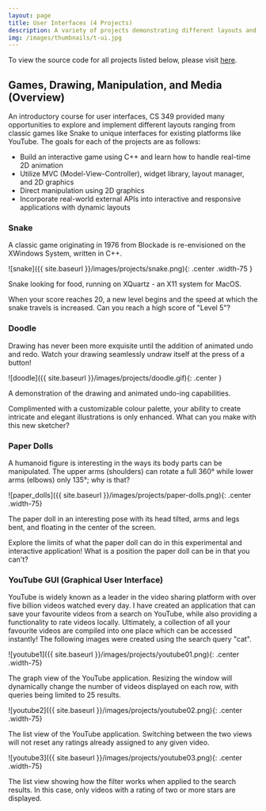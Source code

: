 ```yaml
---
layout: page
title: User Interfaces (4 Projects)
description: A variety of projects demonstrating different layouts and interactions
img: /images/thumbnails/t-ui.jpg
---
```


To view the source code for all projects listed below, please visit [here](https://github.com/yikwun/User-Interfaces).

## Games, Drawing, Manipulation, and Media (Overview)
An introductory course for user interfaces, CS 349 provided many opportunities to explore and implement different layouts ranging from classic games like Snake to unique interfaces for existing platforms like YouTube. The goals for each of the projects are as follows:
- Build an interactive game using C++ and learn how to handle real-time 2D animation
- Utilize MVC (Model-View-Controller), widget library, layout manager, and 2D graphics
- Direct manipulation using 2D graphics
- Incorporate real-world external APIs into interactive and responsive applications with dynamic layouts

### Snake

A classic game originating in 1976 from Blockade is re-envisioned on the XWindows System, written in C++.

![snake]({{ site.baseurl }}/images/projects/snake.png){: .center .width-75 }
<div class="caption"> Snake looking for food, running on XQuartz - an X11 system for MacOS. </div>

When your score reaches 20, a new level begins and the speed at which the snake travels is increased. Can you reach a high score of "Level 5"?

### Doodle

Drawing has never been more exquisite until the addition of animated undo and redo. Watch your drawing seamlessly undraw itself at the press of a button!

![doodle]({{ site.baseurl }}/images/projects/doodle.gif){: .center }
<div class="caption"> A demonstration of the drawing and animated undo-ing capabilities. </div>

Complimented with a customizable colour palette, your ability to create intricate and elegant illustrations is only enhanced. What can you make with this new sketcher?

### Paper Dolls

A humanoid figure is interesting in the ways its body parts can be manipulated. The upper arms (shoulders) can rotate a full 360° while lower arms (elbows) only 135°; why is that?

![paper_dolls]({{ site.baseurl }}/images/projects/paper-dolls.png){: .center .width-75}
<div class="caption"> The paper doll in an interesting pose with its head tilted, arms and legs bent, and floating in the center of the screen. </div>

Explore the limits of what the paper doll can do in this experimental and interactive application! What is a position the paper doll can be in that you can't?

### YouTube GUI (Graphical User Interface)

YouTube is widely known as a leader in the video sharing platform with over five billion videos watched every day. I have created an application that can save your favourite videos from a search on YouTube, while also providing a functionality to rate videos locally. Ultimately, a collection of all your favourite videos are compiled into one place which can be accessed instantly! The following images were created using the search query "cat".

![youtube1]({{ site.baseurl }}/images/projects/youtube01.png){: .center .width-75}
<div class="caption"> The graph view of the YouTube application. Resizing the window will dynamically change the number of videos displayed on each row, with queries being limited to 25 results. </div>


![youtube2]({{ site.baseurl }}/images/projects/youtube02.png){: .center .width-75}
<div class="caption"> The list view of the YouTube application. Switching between the two views will not reset any ratings already assigned to any given video. </div>


![youtube3]({{ site.baseurl }}/images/projects/youtube03.png){: .center .width-75}
<div class="caption"> The list view showing how the filter works when applied to the search results. In this case, only videos with a rating of two or more stars are displayed. </div>

<br>
